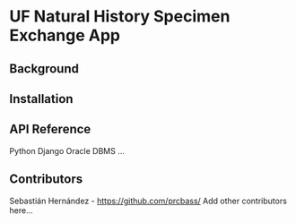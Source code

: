 # UF Natural History Specimen Exchange App

## Background

## Installation

## API Reference

Python Django
Oracle DBMS
...

## Contributors

Sebastián Hernández - https://github.com/prcbass/ 
Add other contributors here...
